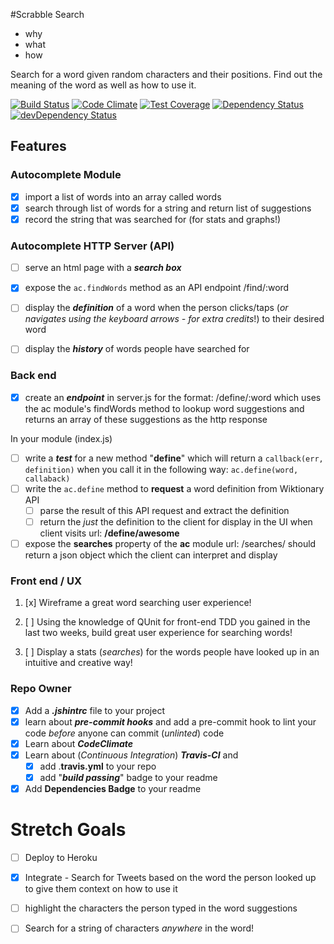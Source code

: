 #Scrabble Search

* why
* what
* how

Search for a word given random characters and their positions. Find out the meaning of the word as well as how to use it.

[![Build Status](https://travis-ci.org/jmnr/scrabble.png?branch=master)](https://travis-ci.org/jmnr/scrabble)
[![Code Climate](https://codeclimate.com/repos/5565ab08e30ba00ffb008e17/badges/063396e0507dff112f33/gpa.svg)](https://codeclimate.com/repos/5565ab08e30ba00ffb008e17/feed)
[![Test Coverage](https://codeclimate.com/repos/5565ab08e30ba00ffb008e17/badges/063396e0507dff112f33/coverage.svg)](https://codeclimate.com/repos/5565ab08e30ba00ffb008e17/coverage)
[![Dependency Status](https://david-dm.org/jmnr/scrabble.svg)](https://david-dm.org/jmnr/scrabble)
[![devDependency Status](https://david-dm.org/jmnr/scrabble.svg)](https://david-dm.org/jmnr/scrabble.svg#info=devDependencies)

## Features

### Autocomplete Module

+ [x] import a list of words into an array called words
+ [x] search through list of words for a string and return list of suggestions
+ [x] record the string that was searched for (for stats and graphs!)

### Autocomplete HTTP Server (API)

+ [ ] serve an html page with a ***search box***
+ [x] expose the `ac.findWords` method as an API endpoint /find/:word
+ [ ] display the ***definition*** of a word when the person clicks/taps (*or navigates using the keyboard arrows - for extra credits*!) to their desired word
+ [ ] display the ***history*** of words people have searched for


### Back end
+ [x] create an ***endpoint*** in server.js for the format: /define/:word which uses the ac module's findWords method to lookup word suggestions and returns an array of these suggestions as the http response

In your module (index.js)
+ [ ] write a ***test*** for a new method "**define**" which will return a `callback(err, definition)` when you call it in the following way: `ac.define(word, callaback)`
+ [ ] write the `ac.define` method to **request** a word definition from Wiktionary API
  + [ ] parse the result of this API request and extract the definition
  + [ ] return the *just* the definition to the client for display in the UI when client visits url: **/define/awesome**
+ [ ] expose the **searches** property of the **ac** module url: /searches/ should return a json object which the client can interpret and display

### Front end / UX

1. [x] Wireframe a great word searching user experience!

2. [ ] Using the knowledge of QUnit for front-end TDD you gained in the last two weeks, build great user experience for searching words!

3. [ ] Display a stats (*searches*) for the words people have looked up in an intuitive and creative way!

### Repo Owner

+ [x] Add a ***.jshintrc*** file to your project
+ [x] learn about ***pre-commit hooks*** and add a pre-commit hook to lint
your code *before* anyone can commit (*unlinted*) code
+ [x] Learn about ***CodeClimate***
+ [x] Learn about (*Continuous Integration*) ***Travis-CI*** and
  + [x] add .**travis.yml** to your repo
  + [x] add "***build passing***" badge to your readme
+ [x] Add **Dependencies Badge** to your readme

# Stretch Goals

+ [ ] Deploy to Heroku

+ [x] Integrate - Search for Tweets based on the word the person looked up to give them context on how to use it

+ [ ] highlight the characters the person typed in the word suggestions

+ [ ] Search for a string of characters *anywhere* in the word!
